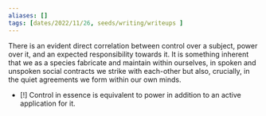 ```yaml
---
aliases: []
tags: [dates/2022/11/26, seeds/writing/writeups ]
---
```


There is an evident direct correlation between control over a subject, power over it, and an expected responsibility towards it. It is something inherent that we as a species fabricate and maintain within ourselves, in spoken and unspoken social contracts we strike with each-other but also, crucially, in the quiet agreements we form within our own minds.

- [!] Control in essence is equivalent to power in addition to an active application for it.
